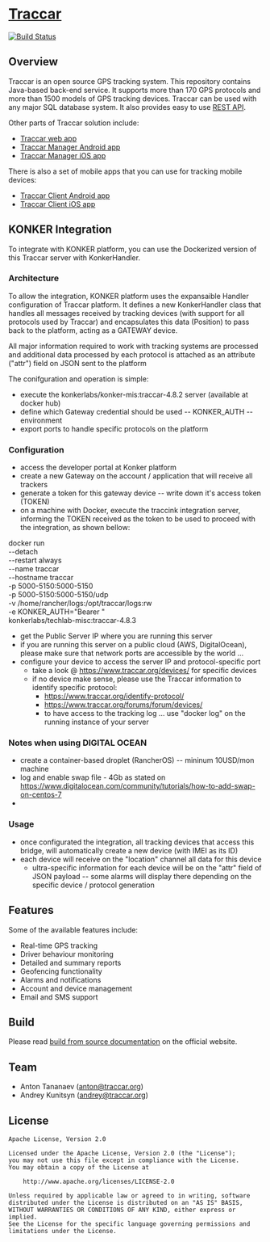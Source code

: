 # [Traccar](https://www.traccar.org)
[![Build Status](https://travis-ci.org/traccar/traccar.svg?branch=master)](https://travis-ci.org/traccar/traccar)

## Overview

Traccar is an open source GPS tracking system. This repository contains Java-based back-end service. It supports more than 170 GPS protocols and more than 1500 models of GPS tracking devices. Traccar can be used with any major SQL database system. It also provides easy to use [REST API](https://www.traccar.org/traccar-api/).

Other parts of Traccar solution include:

- [Traccar web app](https://github.com/traccar/traccar-web)
- [Traccar Manager Android app](https://github.com/traccar/traccar-manager-android)
- [Traccar Manager iOS app](https://github.com/traccar/traccar-manager-ios)

There is also a set of mobile apps that you can use for tracking mobile devices:

- [Traccar Client Android app](https://github.com/traccar/traccar-client-android)
- [Traccar Client iOS app](https://github.com/traccar/traccar-client-ios)

## KONKER Integration 

To integrate with KONKER platform, you can use the Dockerized version of this Traccar server with KonkerHandler.

### Architecture

To allow the integration, KONKER platform uses the expansaible Handler configuration of Traccar platform.
It defines a new KonkerHandler class that handles all messages received by tracking devices (with support for all protocols used by Traccar)
and encapsulates this data (Position) to pass back to the platform, acting as a GATEWAY device.

All major information required to work with tracking systems are processed and additional data processed by each
protocol is attached as an attribute ("attr") field on JSON sent to the platform

The conifguration and operation is simple:

* execute the konkerlabs/konker-mis:traccar-4.8.2 server (available at docker hub)
* define which Gateway credential should be used -- KONKER_AUTH -- environment 
* export ports to handle specific protocols on the platform

### Configuration

* access the developer portal at Konker platform 
* create a new Gateway on the account / application that will receive all trackers
* generate a token for this gateway device -- write down it's access token (TOKEN)
* on a machine with Docker, execute the traccink integration server, informing the TOKEN received as the token to be used to proceed with the integration, as shown bellow:

docker run \
--detach \
--restart always \
--name traccar \
--hostname traccar \
-p 5000-5150:5000-5150 \
-p 5000-5150:5000-5150/udp \
-v /home/rancher/logs:/opt/traccar/logs:rw \
-e KONKER_AUTH="Bearer <GATEWAY CREDENTIAL>" \
konkerlabs/techlab-misc:traccar-4.8.3

* get the Public Server IP where you are running this server
* if you are running this server on a public cloud (AWS, DigitalOcean), please make sure that network ports are accessible by the world ...
* configure your device to access the server IP and protocol-specific port 
    * take a look @ https://www.traccar.org/devices/ for specific devices
    * if no device make sense, please use the Traccar information to identify specific protocol:
        * https://www.traccar.org/identify-protocol/
        * https://www.traccar.org/forums/forum/devices/
        * to have access to the tracking log ... use "docker log" on the running instance of your server

### Notes when using DIGITAL OCEAN

* create a container-based droplet (RancherOS) -- mininum 10USD/mon machine
* log and enable swap file - 4Gb as stated on https://www.digitalocean.com/community/tutorials/how-to-add-swap-on-centos-7
* 

### Usage

* once configurated the integration, all tracking devices that access this bridge, will automatically create a new device (with IMEI as its ID) 
* each device will receive on the "location" channel all data for this device
    * ultra-specific information for each device will be on the "attr" field of JSON payload -- some alarms will display there 
        depending on the specific device / protocol generation  


## Features

Some of the available features include:

- Real-time GPS tracking
- Driver behaviour monitoring
- Detailed and summary reports
- Geofencing functionality
- Alarms and notifications
- Account and device management
- Email and SMS support

## Build

Please read [build from source documentation](https://www.traccar.org/build/) on the official website.

## Team

- Anton Tananaev ([anton@traccar.org](mailto:anton@traccar.org))
- Andrey Kunitsyn ([andrey@traccar.org](mailto:andrey@traccar.org))

## License

    Apache License, Version 2.0

    Licensed under the Apache License, Version 2.0 (the "License");
    you may not use this file except in compliance with the License.
    You may obtain a copy of the License at

        http://www.apache.org/licenses/LICENSE-2.0

    Unless required by applicable law or agreed to in writing, software
    distributed under the License is distributed on an "AS IS" BASIS,
    WITHOUT WARRANTIES OR CONDITIONS OF ANY KIND, either express or implied.
    See the License for the specific language governing permissions and
    limitations under the License.
